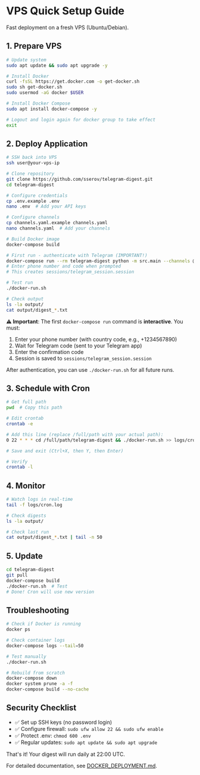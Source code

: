 # VPS Quick Setup Guide

Fast deployment on a fresh VPS (Ubuntu/Debian).

## 1. Prepare VPS

```bash
# Update system
sudo apt update && sudo apt upgrade -y

# Install Docker
curl -fsSL https://get.docker.com -o get-docker.sh
sudo sh get-docker.sh
sudo usermod -aG docker $USER

# Install Docker Compose
sudo apt install docker-compose -y

# Logout and login again for docker group to take effect
exit
```

## 2. Deploy Application

```bash
# SSH back into VPS
ssh user@your-vps-ip

# Clone repository
git clone https://github.com/sserov/telegram-digest.git
cd telegram-digest

# Configure credentials
cp .env.example .env
nano .env  # Add your API keys

# Configure channels
cp channels.yaml.example channels.yaml
nano channels.yaml  # Add your channels

# Build Docker image
docker-compose build

# First run - authenticate with Telegram (IMPORTANT!)
docker-compose run --rm telegram-digest python -m src.main --channels @test_channel
# Enter phone number and code when prompted
# This creates sessions/telegram_session.session

# Test run
./docker-run.sh

# Check output
ls -la output/
cat output/digest_*.txt
```

**⚠️ Important**: The first `docker-compose run` command is **interactive**. You must:
1. Enter your phone number (with country code, e.g., +1234567890)
2. Wait for Telegram code (sent to your Telegram app)
3. Enter the confirmation code
4. Session is saved to `sessions/telegram_session.session`

After authentication, you can use `./docker-run.sh` for all future runs.

## 3. Schedule with Cron

```bash
# Get full path
pwd  # Copy this path

# Edit crontab
crontab -e

# Add this line (replace /full/path with your actual path):
0 22 * * * cd /full/path/telegram-digest && ./docker-run.sh >> logs/cron.log 2>&1

# Save and exit (Ctrl+X, then Y, then Enter)

# Verify
crontab -l
```

## 4. Monitor

```bash
# Watch logs in real-time
tail -f logs/cron.log

# Check digests
ls -la output/

# Check last run
cat output/digest_*.txt | tail -n 50
```

## 5. Update

```bash
cd telegram-digest
git pull
docker-compose build
./docker-run.sh  # Test
# Done! Cron will use new version
```

## Troubleshooting

```bash
# Check if Docker is running
docker ps

# Check container logs
docker-compose logs --tail=50

# Test manually
./docker-run.sh

# Rebuild from scratch
docker-compose down
docker system prune -a -f
docker-compose build --no-cache
```

## Security Checklist

- ✅ Set up SSH keys (no password login)
- ✅ Configure firewall: `sudo ufw allow 22 && sudo ufw enable`
- ✅ Protect .env: `chmod 600 .env`
- ✅ Regular updates: `sudo apt update && sudo apt upgrade`

That's it! Your digest will run daily at 22:00 UTC.

For detailed documentation, see [DOCKER_DEPLOYMENT.md](DOCKER_DEPLOYMENT.md).
